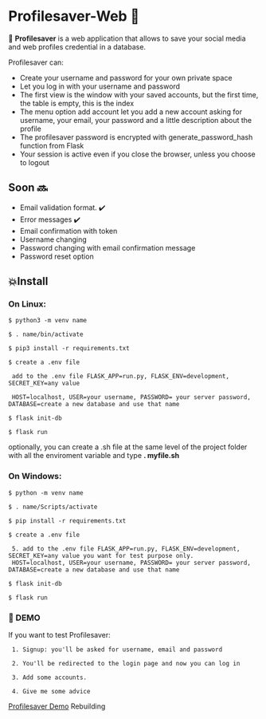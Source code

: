 # Profilesaver-Web 🔐


📖 **Profilesaver** is a web application that allows to save your social media and web profiles credential in a database.

Profilesaver can:

-    Create your username and password for your own private space
-    Let you log in with your username and password
-    The first view is the window with your saved accounts, but the first time, the table is empty, this is the index
-    The menu option add account let you add a new account asking for username, your email, your password and a little description about the profile
-    The profilesaver password is encrypted with generate_password_hash function from Flask
-    Your session is active even if you close the browser, unless you choose to logout

## Soon 🔜
-    Email validation format. ✔️
-    Error messages ✔️
-    Email confirmation with token
-    Username changing
-    Password changing with email confirmation message
-    Password reset option


## 💥Install

### On Linux:
`$ python3 -m venv name`

`$ . name/bin/activate`

`$ pip3 install -r requirements.txt`

`$ create a .env file`

     add to the .env file FLASK_APP=run.py, FLASK_ENV=development, SECRET_KEY=any value

     HOST=localhost, USER=your username, PASSWORD= your server password, DATABASE=create a new database and use that name

`$ flask init-db`

`$ flask run`

optionally, you can create a .sh file at the same level of the project folder with all the enviroment variable and type **. myfile.sh**

### On Windows:

`$ python -m venv name`

`$ . name/Scripts/activate`

`$ pip install -r requirements.txt`

`$ create a .env file`

     5. add to the .env file FLASK_APP=run.py, FLASK_ENV=development, SECRET_KEY=any value you want for test purpose only.
     HOST=localhost, USER=your username, PASSWORD= your server password, DATABASE=create a new database and use that name

`$ flask init-db`

`$ flask run`

### 🔐 DEMO
If you want to test Profilesaver:

     1. Signup: you'll be asked for username, email and password

     2. You'll be redirected to the login page and now you can log in

     3. Add some accounts.

     4. Give me some advice

[Profilesaver Demo](https://shinigami.pythonanywhere.com) Rebuilding
